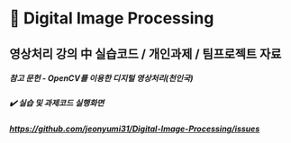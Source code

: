 # 📑 Digital Image Processing

## 영상처리 강의 中 실습코드 / 개인과제 / 팀프로젝트 자료

#####  참고 문헌 - OpenCV를 이용한 디지털 영상처리(천인국)
##### ✔️ 실습 및 과제코드 실행화면 
##### https://github.com/jeonyumi31/Digital-Image-Processing/issues
